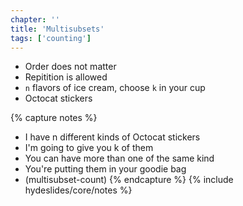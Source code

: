 ```yaml
---
chapter: ''
title: 'Multisubsets'
tags: ['counting']
---
```


<ul>
  <li class="fragment"><div class="deflate">Order does not matter</div></li>
  <li class="fragment"><div class="deflate">Repitition is allowed</div></li>
  <li class="fragment"><div class="deflate"><code>n</code> flavors of ice cream, choose <code>k</code> in your cup</div></li>
  <li class="fragment"><div class="deflate">Octocat stickers</div></li>
</ul>

{% capture notes %}
* I have n different kinds of Octocat stickers
* I'm going to give you k of them
* You can have more than one of the same kind
* You're putting them in your goodie bag
* (multisubset-count)
{% endcapture %}
{% include hydeslides/core/notes %}
